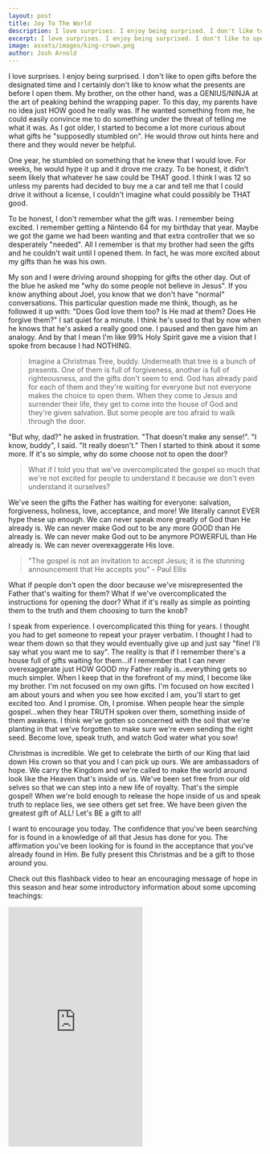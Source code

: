 ```yaml
---
layout: post
title: Joy To The World
description: I love surprises. I enjoy being surprised. I don't like to open gifts before the designated time and I certainly don't like to know what the presents are before I open them. My brother, on the other hand, was a GENIUS/NINJA at the art of peaking behind the wrapping paper. To this day, my parents have no idea just HOW good he really was. If he wanted something from me, he could easily convince me to do something under the threat of telling me what it was. As I got older, I started to become a lot more curious about what gifts he "supposedly stumbled on". He would throw out hints here and there and they would never be helpful. 
excerpt: I love surprises. I enjoy being surprised. I don't like to open gifts before the designated time and I certainly don't like to know what the presents are before I open them. My brother, on the other hand, was a GENIUS/NINJA at the art of peaking behind the wrapping paper.
image: assets/images/king-crown.png
author: Josh Arnold
---
```


I love surprises. I enjoy being surprised. I don't like to open gifts before the designated time and I certainly don't like to know what the presents are before I open them. My brother, on the other hand, was a GENIUS/NINJA at the art of peaking behind the wrapping paper. To this day, my parents have no idea just HOW good he really was. If he wanted something from me, he could easily convince me to do something under the threat of telling me what it was. As I got older, I started to become a lot more curious about what gifts he "supposedly stumbled on". He would throw out hints here and there and they would never be helpful. 

One year, he stumbled on something that he knew that I would love. For weeks, he would hype it up and it drove me crazy. To be honest, it didn't seem likely that whatever he saw could be THAT good. I think I was 12 so unless my parents had decided to buy me a car and tell me that I could drive it without a license, I couldn't imagine what could possibly be THAT good. 

To be honest, I don't remember what the gift was. I remember being excited. I remember getting a Nintendo 64 for my birthday that year. Maybe we got the game we had been wanting and that extra controller that we so desperately "needed". All I remember is that my brother had seen the gifts and he couldn't wait until I opened them. In fact, he was more excited about my gifts than he was his own.

My son and I were driving around shopping for gifts the other day. Out of the blue he asked me "why do some people not believe in Jesus". If you know anything about Joel, you know that we don't have "normal" conversations. This particular question made me think, though, as he followed it up with: "Does God love them too? Is He mad at them? Does He forgive them?" I sat quiet for a minute. I think he's used to that by now when he knows that he's asked a really good one. I paused and then gave him an analogy. And by that I mean I'm like 99% Holy Spirit gave me a vision that I spoke from because I had NOTHING.

<blockquote>Imagine a Christmas Tree, buddy. Underneath that tree is a bunch of presents. One of them is full of forgiveness, another is full of righteousness, and the gifts don't seem to end. God has already paid for each of them and they're waiting for everyone but not everyone makes the choice to open them. When they come to Jesus and surrender their life, they get to come into the house of God and they're given salvation. But some people are too afraid to walk through the door. </blockquote>

"But why, dad?" he asked in frustration. "That doesn't make any sense!". "I know, buddy", I said. "It really doesn't." Then I started to think about it some more. If it's so simple, why do some choose not to open the door?

<blockquote>What if I told you that we've overcomplicated the gospel so much that we're not excited for people to understand it because we don't even understand it ourselves?</blockquote>

We've seen the gifts the Father has waiting for everyone: salvation, forgiveness, holiness, love, acceptance, and more! We literally cannot EVER hype these up enough. We can never speak more greatly of God than He already is. We can never make God out to be any more GOOD than He already is. We can never make God out to be anymore POWERFUL than He already is. We can never overexaggerate His love.

<blockquote>"The gospel is not an invitation to accept Jesus; it is the stunning announcement that He accepts you" - Paul Ellis</blockquote>

What if people don't open the door because we've misrepresented the Father that's waiting for them? What if we've overcomplicated the instructions for opening the door? What if it's really as simple as pointing them to the truth and them choosing to turn the knob?

I speak from experience. I overcomplicated this thing for years. I thought you had to get someone to repeat your prayer verbatim. I thought I had to wear them down so that they would eventually give up and just say "fine! I'll say what you want me to say". The reality is that if I remember there's a house full of gifts waiting for them...if I remember that I can never overexaggerate just HOW GOOD my Father really is...everything gets so much simpler. When I keep that in the forefront of my mind, I become like my brother. I'm not focused on my own gifts. I'm focused on how excited I am about yours and when you see how excited I am, you'll start to get excited too. And I promise. Oh, I promise. When people hear the simple gospel...when they hear TRUTH spoken over them, something inside of them awakens. I think we've gotten so concerned with the soil that we're planting in that we've forgotten to make sure we're even sending the right seed. Become love, speak truth, and watch God water what you sow!

Christmas is incredible. We get to celebrate the birth of our King that laid down His crown so that you and I can pick up ours. We are ambassadors of hope. We carry the Kingdom and we're called to make the world around look like the Heaven that's inside of us. We've been set free from our old selves so that we can step into a new life of royalty. That's the simple gospel! When we're bold enough to release the hope inside of us and speak truth to replace lies, we see others get set free. We have been given the greatest gift of ALL! Let's BE a gift to all!

I want to encourage you today. The confidence that you've been searching for is found in a knowledge of all that Jesus has done for you. The affirmation you've been looking for is found in the acceptance that you've already found in Him. Be fully present this Christmas and be a gift to those around you.

Check out this flashback video to hear an encouraging message of hope in this season and hear some introductory information about some upcoming teachings:

<iframe src="https://www.facebook.com/plugins/video.php?href=https%3A%2F%2Fwww.facebook.com%2Fjmarnold%2Fvideos%2F529842625890%2F&show_text=0&width=267" width="267" height="476" style="border:none;overflow:hidden" scrolling="no" frameborder="0" allowTransparency="true" allowFullScreen="true"></iframe>